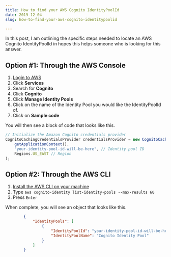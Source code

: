 ```yaml
---
title: How to find your AWS Cognito IdentityPoolId
date: 2019-12-04
slug: how-to-find-your-aws-cognito-identitypoolid

---
```

In this post, I am outlining the specific steps needed to locate an AWS Cognito IdentityPoolId in hopes this helps someone who is looking for this answer.

## Option #1: Through the AWS Console

1. [Login to AWS](https://console.aws.amazon.com/console/home?nc2=h_ct&src=header-signin)
2. Click **Services**
3. Search for **Cognito**
4. Click **Cognito**
5. Click **Manage Identity Pools**
6. Click on the name of the Identity Pool you would like the IdentityPoolId of.
7. Click on **Sample code**

You will then see a block of code that looks like this.

```js
// Initialize the Amazon Cognito credentials provider
CognitoCachingCredentialsProvider credentialsProvider = new CognitoCachingCredentialsProvider(
    getApplicationContext(),
    "your-identity-pool-id-will-be-here", // Identity pool ID
    Regions.US_EAST // Region
);
```

## Option #2: Through the AWS CLI

1. [Install the AWS CLI on your machine](https://docs.amazonaws.cn/en_us/cli/latest/userguide/cli-chap-install.html)
2. Type `aws cognito-identity list-identity-pools --max-results 60`
3. Press `Enter`

When complete, you will see an object that looks like this.

```json
		{
			"IdentityPools": [
				{
					"IdentityPoolId": "your-identity-pool-id-will-be-here",
					"IdentityPoolName": "Cognito Identity Pool"
				}
			]
		}
```